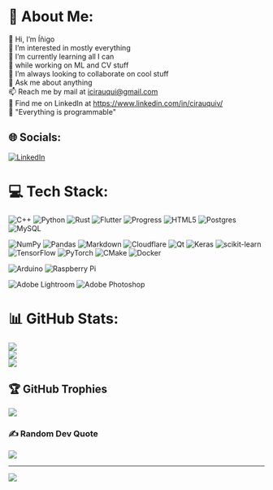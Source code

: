 # 💫 About Me:
👋 Hi, I’m Íñigo<br>👀 I’m interested in mostly everything<br>🌱 I’m currently learning all I can<br>🔭 while working on ML and CV stuff<br>👯 I’m always looking to collaborate on cool stuff<br>💬 Ask me about anything<br>📫 Reach me by mail at icirauqui@gmail.com<br>:link: Find me on LinkedIn at https://www.linkedin.com/in/cirauquiv/<br>:speech_balloon: "Everything is programmable"<br>


## 🌐 Socials:
[![LinkedIn](https://img.shields.io/badge/LinkedIn-%230077B5.svg?logo=linkedin&logoColor=white)](https://linkedin.com/in/cirauquiv) 

# 💻 Tech Stack:
![C++](https://img.shields.io/badge/C++-%2300599C.svg?style=flat&logo=c%2B%2B&logoColor=white) 
![Python](https://img.shields.io/badge/Python-3670A0?style=flat&logo=python&logoColor=ffdd54) 
![Rust](https://img.shields.io/badge/Rust-%23B7410E.svg?style=flat&logo=rust&logoColor=white)
![Flutter](https://img.shields.io/badge/Flutter-%23EEEEEE.svg?style=flat&logo=flutter&logoColor=blue)
![Progress](https://img.shields.io/badge/-Progress-brightgreen.svg?style=flat&logo=progress&logoColor=white)
![HTML5](https://img.shields.io/badge/html5-%23E34F26.svg?style=flat&logo=html5&logoColor=white)
![Postgres](https://img.shields.io/badge/postgres-%23316192.svg?style=flat&logo=postgresql&logoColor=white) 
![MySQL](https://img.shields.io/badge/mysql-%2300f.svg?style=flat&logo=mysql&logoColor=white)

![NumPy](https://img.shields.io/badge/numpy-%23013243.svg?style=flat&logo=numpy&logoColor=white) 
![Pandas](https://img.shields.io/badge/pandas-%23150458.svg?style=flat&logo=pandas&logoColor=white) 
![Markdown](https://img.shields.io/badge/markdown-%23000000.svg?style=flat&logo=markdown&logoColor=white) 
![Cloudflare](https://img.shields.io/badge/Cloudflare-F38020?style=flat&logo=Cloudflare&logoColor=white) 
![Qt](https://img.shields.io/badge/Qt-%23217346.svg?style=flat&logo=Qt&logoColor=white) 
![Keras](https://img.shields.io/badge/Keras-%23D00000.svg?style=flat&logo=Keras&logoColor=white) 
![scikit-learn](https://img.shields.io/badge/scikit--learn-%23F7931E.svg?style=flat&logo=scikit-learn&logoColor=white) 
![TensorFlow](https://img.shields.io/badge/TensorFlow-%23FF6F00.svg?style=flat&logo=TensorFlow&logoColor=white) 
![PyTorch](https://img.shields.io/badge/PyTorch-%23EE4C2C.svg?style=flat&logo=PyTorch&logoColor=white) 
![CMake](https://img.shields.io/badge/CMake-%23008FBA.svg?style=flat&logo=cmake&logoColor=white) 
![Docker](https://img.shields.io/badge/docker-%230db7ed.svg?style=flat&logo=docker&logoColor=white) 

![Arduino](https://img.shields.io/badge/-Arduino-00979D?style=flat&logo=Arduino&logoColor=white) 
![Raspberry Pi](https://img.shields.io/badge/-RaspberryPi-C51A4A?style=flat&logo=Raspberry-Pi)

![Adobe Lightroom](https://img.shields.io/badge/Adobe%20Lightroom-31A8FF.svg?style=flat&logo=Adobe%20Lightroom&logoColor=white) 
![Adobe Photoshop](https://img.shields.io/badge/adobephotoshop-%2331A8FF.svg?style=flat&logo=adobephotoshop&logoColor=white)

# 📊 GitHub Stats:
![](https://github-readme-stats.vercel.app/api?username=icirauqui&theme=default&hide_border=false&include_all_commits=true&count_private=true)<br/>
![](https://github-readme-streak-stats.herokuapp.com/?user=icirauqui&theme=default&hide_border=false)<br/>
![](https://github-readme-stats.vercel.app/api/top-langs/?username=icirauqui&theme=default&hide_border=false&include_all_commits=true&count_private=true&layout=compact)

## 🏆 GitHub Trophies
![](https://github-profile-trophy.vercel.app/?username=icirauqui&theme=onestar&no-frame=true&no-bg=true&margin-w=4)

### ✍️ Random Dev Quote
![](https://quotes-github-readme.vercel.app/api?type=vetical&theme=radical)

---
[![](https://visitcount.itsvg.in/api?id=icirauqui&icon=0&color=0)](https://visitcount.itsvg.in)

<!-- Proudly created with GPRM ( https://gprm.itsvg.in ) -->




<!---

- 👋 Hi, I’m @icirauqui
- 👀 I’m interested in everything
- 🌱 I’m currently learning all I can
- 💞️ I’m looking to collaborate on cool stuff
- 📫 Reach me by mail at icirauqui@gmail.com
- :link: Find me in LinkedIn at https://www.linkedin.com/in/cirauquiv/
--->



<!---
icirauqui/icirauqui is a ✨ special ✨ repository because its `README.md` (this file) appears on your GitHub profile.
You can click the Preview link to take a look at your changes.
--->
